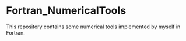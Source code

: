 # Fortran_NumericalTools
This repository contains some numerical tools implemented by myself in Fortran.
